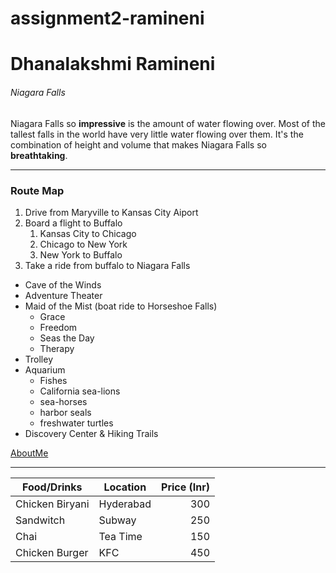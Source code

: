 # assignment2-ramineni

# Dhanalakshmi Ramineni

###### Niagara Falls 

Niagara Falls so **impressive** is the amount of water flowing over. Most of the tallest falls in the world have very little water flowing over them. It's the combination of height and volume that makes Niagara Falls so **breathtaking**. 

---

### Route Map

1. Drive from Maryville to Kansas City Aiport
2. Board a flight to Buffalo
   1. Kansas City to Chicago
   2. Chicago to New York   
   3. New York to Buffalo
3. Take a ride from buffalo to Niagara Falls

* Cave of the Winds 
* Adventure Theater
* Maid of the Mist (boat ride to Horseshoe Falls)
  * Grace
  * Freedom
  * Seas the Day
  * Therapy
* Trolley
* Aquarium
  * Fishes
  * California sea-lions
  * sea-horses
  * harbor seals
  * freshwater turtles
* Discovery Center & Hiking Trails

 [AboutMe](https://github.com/dhana1701/assignment2-ramineni/blob/main/AboutMe.md)

---

| Food/Drinks | Location | Price (Inr) |
| ---| ---| ---: |
| Chicken Biryani | Hyderabad | 300 |
| Sandwitch | Subway | 250 |
| Chai | Tea Time | 150 |
| Chicken Burger | KFC | 450 |

